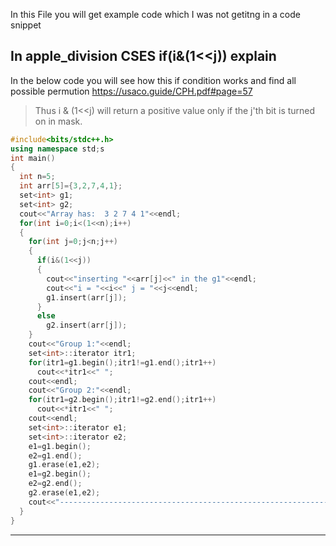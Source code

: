 In this File you will get example code which I was not getitng in a code snippet

## In apple_division CSES if(i&(1<<j)) explain

In the below code you will see how this if condition works and find all possible permution
https://usaco.guide/CPH.pdf#page=57

> Thus i & (1<<j) will return a positive value only if the j'th bit is turned on in mask.

```cpp
#include<bits/stdc++.h>
using namespace std;s
int main()
{
  int n=5;
  int arr[5]={3,2,7,4,1};
  set<int> g1;
  set<int> g2;
  cout<<"Array has:  3 2 7 4 1"<<endl;
  for(int i=0;i<(1<<n);i++)
  {
    for(int j=0;j<n;j++)
    {
      if(i&(1<<j))
      {
        cout<<"inserting "<<arr[j]<<" in the g1"<<endl;
        cout<<"i = "<<i<<" j = "<<j<<endl;
        g1.insert(arr[j]);
      }
      else
        g2.insert(arr[j]);
    }
    cout<<"Group 1:"<<endl;
    set<int>::iterator itr1;
    for(itr1=g1.begin();itr1!=g1.end();itr1++)
      cout<<*itr1<<" ";
    cout<<endl;
    cout<<"Group 2:"<<endl;
    for(itr1=g2.begin();itr1!=g2.end();itr1++)
      cout<<*itr1<<" ";
    cout<<endl;
    set<int>::iterator e1;
    set<int>::iterator e2;
    e1=g1.begin();
    e2=g1.end();
    g1.erase(e1,e2);
    e1=g2.begin();
    e2=g2.end();
    g2.erase(e1,e2);
    cout<<"----------------------------------------------------------------------------------------"<<endl;
  }
}
```

---
